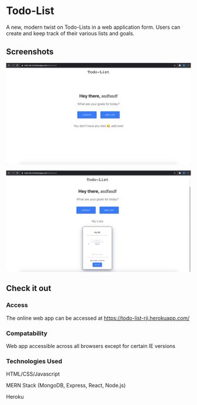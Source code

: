 # Todo-List
A new, modern twist on Todo-Lists in a web application form. Users can create and keep track of their various lists and goals.

## Screenshots
![Screenshot1](/img/img1.png?raw=true)

![Screenshot2](/img/img2.png?raw=true)

## Check it out

### Access
The online web app can be accessed at https://todo-list-rji.herokuapp.com/

### Compatability
Web app accessible across all browsers except for certain IE versions

### Technologies Used
HTML/CSS/Javascript

MERN Stack (MongoDB, Express, React, Node.js)

Heroku